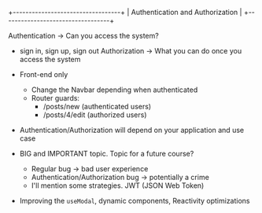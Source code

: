 +----------------------------------+
| Authentication and Authorization |
+----------------------------------+

Authentication -> Can you access the system?
  - sign in, sign up, sign out
Authorization -> What you can do once you access the system

- Front-end only
  - Change the Navbar depending when authenticated
  - Router guards:
    - /posts/new (authenticated users)
    - /posts/4/edit (authorized users)

- Authentication/Authorization will depend on your application and use case
- BIG and IMPORTANT topic. Topic for a future course?
  - Regular bug -> bad user experience
  - Authentication/Authorization bug -> potentially a crime
  - I'll mention some strategies. JWT (JSON Web Token)

- Improving the `useModal`, dynamic components, Reactivity optimizations
